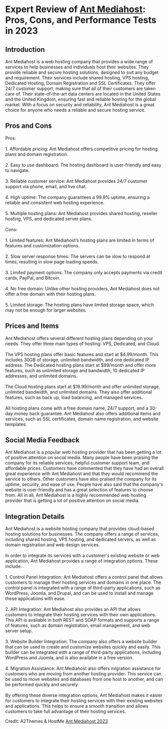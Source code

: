 <h1>Expert Review of <a href="https://a2themes.com/ant-mediahost-reviews">Ant Mediahost</a>: Pros, Cons, and Performance Tests in 2023</h1>
<h2>Introduction</h2>
Ant Mediahost is a web hosting company that provides a wide range of services to help businesses and individuals host their websites. They provide reliable and secure hosting solutions, designed to suit any budget and requirement. Their services include shared hosting, VPS hosting, Dedicated Hosting, Domain Registration and SSL Certificates. They offer 24/7 customer support, making sure that all of their customers are taken care of. Their state-of-the-art data centers are located in the United States and the United Kingdom, ensuring fast and reliable hosting for the global market. With a focus on security and reliability, Ant Mediahost is a great choice for anyone who needs a reliable and secure hosting service.
<h2>Pros and Cons</h2>
Pros:<br><br>1. Affordable pricing: Ant Mediahost offers competitive pricing for hosting plans and domain registration.<br><br>2. Easy to use dashboard: The hosting dashboard is user-friendly and easy to navigate.<br><br>3. Reliable customer service: Ant Mediahost provides 24/7 customer support via phone, email, and live chat.<br><br>4. High uptime: The company guarantees a 99.9% uptime, ensuring a reliable and consistent web hosting experience.<br><br>5. Multiple hosting plans: Ant Mediahost provides shared hosting, reseller hosting, VPS, and dedicated server plans.<br><br>Cons:<br><br>1. Limited features: Ant Mediahost’s hosting plans are limited in terms of features and customization options.<br><br>2. Slow server response times: The servers can be slow to respond at times, resulting in slow page loading speeds.<br><br>3. Limited payment options: The company only accepts payments via credit cards, PayPal, and Bitcoin.<br><br>4. No free domain: Unlike other hosting providers, Ant Mediahost does not offer a free domain with their hosting plans.<br><br>5. Limited storage: The hosting plans have limited storage space, which may not be enough for larger websites.
<h2>Prices and Items</h2>
Ant Mediahost offers several different hosting plans depending on your needs. They offer three main types of hosting: VPS, Dedicated, and Cloud. <br><br>The VPS hosting plans offer basic features and start at $4.99/month. This includes 30GB of storage, unlimited bandwidth, and one dedicated IP address. The Dedicated hosting plans start at $99/month and offer more features, such as unlimited storage and bandwidth, 10 dedicated IP addresses, and unlimited domains. <br><br>The Cloud hosting plans start at $19.99/month and offer unlimited storage, unlimited bandwidth, and unlimited domains. They also offer additional features, such as back up, load balancing, and managed services.<br><br>All hosting plans come with a free domain name, 24/7 support, and a 30-day money back guarantee. Ant Mediahost also offers additional items and services, such as SSL certificates, domain name registration, and website templates.
<h2>Social Media Feedback</h2>
Ant Mediahost is a popular web hosting provider that has been getting a lot of positive attention on social media. Many people have been praising the company for its reliable services, helpful customer support team, and affordable prices. Customers have commented that they have had an overall great experience with Ant Mediahost and that they would recommend the service to others. Other customers have also praised the company for its uptime, security, and ease of use. People have also said that the company's website is user-friendly and has a great selection of features to choose from. All in all, Ant Mediahost is a highly recommended web hosting provider that is getting a lot of positive attention on social media.
<h2>Integration Details</h2>
Ant Mediahost is a website hosting company that provides cloud-based hosting solutions for businesses. The company offers a range of services, including shared hosting, VPS hosting, and dedicated servers, as well as domain registration and web design services.<br><br>In order to integrate its services with a customer's existing website or web application, Ant Mediahost provides a range of integration options. These include:<br><br>1. Control Panel Integration: Ant Mediahost offers a control panel that allows customers to manage their hosting services and domains in one place. The control panel is integrated with a range of third-party applications, such as WordPress, Joomla, and Drupal, and can be used to install and manage these applications with ease.<br><br>2. API Integration: Ant Mediahost also provides an API that allows customers to integrate their hosting services with their own applications. This API is available in both REST and SOAP formats and supports a range of features, such as domain registration, email management, and web server setup.<br><br>3. Website Builder Integration: The company also offers a website builder that can be used to create and customize websites quickly and easily. This builder can be integrated with a range of third-party applications, including WordPress and Joomla, and is also available in a free version.<br><br>4. Migration Assistance: Ant Mediahost also offers migration assistance for customers who are moving from another hosting provider. This service can be used to move websites and databases from one host to another, and can be performed quickly and securely.<br><br>By offering these diverse integration options, Ant Mediahost makes it easier for customers to integrate their hosting services with their existing websites and applications. This helps to ensure a smooth transition and allows customers to take full advantage of their hosting services.
<p>Credit: A2Themes & HostMe <a href="https://a2themes.com/ant-mediahost-reviews">Ant Mediahost 2023</a></p>